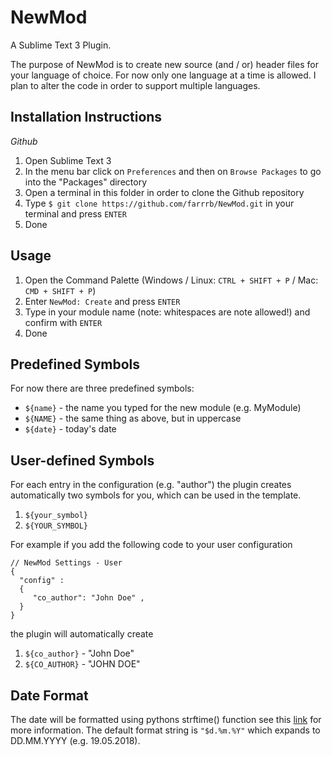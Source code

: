 NewMod
======

A Sublime Text 3 Plugin.

The purpose of NewMod is to create new source (and / or) header files for your language of choice. For now
only one language at a time is allowed. I plan to alter the code in order to support multiple languages.

Installation Instructions
-------------------------

*Github*

1. Open Sublime Text 3
2. In the menu bar click on `Preferences` and then on `Browse Packages` to go into the "Packages" directory
3. Open a terminal in this folder in order to clone the Github repository
4. Type `$ git clone https://github.com/farrrb/NewMod.git` in your terminal and press `ENTER`
5. Done


Usage
-----

1. Open the Command Palette (Windows / Linux: `CTRL + SHIFT + P` / Mac: `CMD + SHIFT + P`)
2. Enter `NewMod: Create` and press `ENTER`
3. Type in your module name (note: whitespaces are note allowed!) and confirm with `ENTER`
4. Done

Predefined Symbols
------------------

For now there are three predefined symbols:
- `${name}` - the name you typed for the new module (e.g. MyModule)
- `${NAME}` - the same thing as above, but in uppercase
- `${date}` - today's date

User-defined Symbols
--------------------

For each entry in the configuration (e.g. "author") the plugin creates automatically
two symbols for you, which can be used in the template.
1. `${your_symbol}`
2. `${YOUR_SYMBOL}`

For example if you add the following code to your user configuration

```
// NewMod Settings - User
{
  "config" :
  {
     "co_author": "John Doe" ,
  }
}
```
the plugin will automatically create
1. `${co_author}` - "John Doe"
2. `${CO_AUTHOR}` - "JOHN DOE"

Date Format
-----------

The date will be formatted using pythons strftime() function see this
[link](https://docs.python.org/2/library/datetime.html#strftime-and-strptime-behavior)
for more information. The default format string is `"$d.%m.%Y"` which expands to
DD.MM.YYYY (e.g. 19.05.2018).
